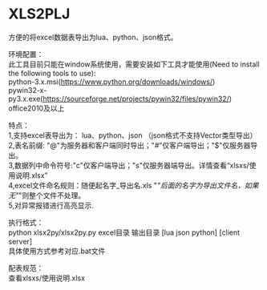 # XLS2PLJ
方便的将excel数据表导出为lua、python、json格式。

环境配置：  
此工具目前只能在window系统使用，需要安装如下工具才能使用(Need to install the following tools to use):  
python-3.x.msi(https://www.python.org/downloads/windows/)  
pywin32-x-py3.x.exe(https://sourceforge.net/projects/pywin32/files/pywin32/)  
office2010及以上  

特点：   
1,支持excel表导出为： lua、python、json （json格式不支持Vector类型导出）   
2,表名前缀: "@"为服务器和客户端同时导出；"#"仅客户端导出；"$"仅服务器导出。   
3,数据列中命令符号:"c"仅客户端导出；"s"仅服务器端导出。详情查看“xlsxs/使用说明.xlsx”   
4,excel文件命名规则：随便起名字_导出名.xls "_"后面的名字为导出文件名，如果无"_"则整个文件不处理。   
5,对异常报错进行高亮显示.  

执行格式：  
python xlsx2py/xlsx2py.py  excel目录  输出目录  [lua json python]  [client server]   
具体使用方式参考对应.bat文件  

配表规范：  
查看xlsxs/使用说明.xlsx  
